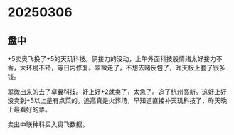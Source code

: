 # 20250306

## 盘中

+5卖奥飞换了+5的天玑科技。俩接力的没动，上午外面科技股情绪太好接力不香，大环境不错，等日内修复。翠微走了，不想去赌反包了，昨天板上套了很多钱。

翠微出来的去了卓翼科技。好上好+2就卖了，太急了。追了杭州高新。这好上好没卖到+5以上是有点菜的。追高真是火葬场，早知道直接补天玑科技了，昨天晚上最看好的票。

卖出中联种科买入奥飞数据。
